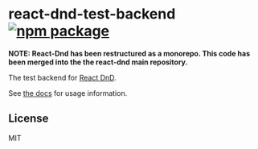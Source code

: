 
# react-dnd-test-backend [![npm package](https://img.shields.io/npm/v/react-dnd-test-backend.svg?style=flat-square)](https://www.npmjs.org/package/react-dnd-test-backend)

**NOTE: React-Dnd has been restructured as a monorepo. This code has been merged into the the react-dnd main repository.**

The test backend for [React DnD](http://gaearon.github.io/react-dnd/).

See [the docs](http://gaearon.github.io/react-dnd/docs-test-backend.html) for usage information.

## License

MIT
